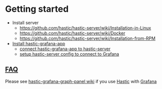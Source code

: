 # Getting started

* Install server
  * https://github.com/hastic/hastic-server/wiki/Installation-in-Linux
  * https://github.com/hastic/hastic-server/wiki/Docker
  * https://github.com/hastic/hastic-server/wiki/Installation-from-RPM
* [Install hastic-grafana-app](https://github.com/hastic/hastic-grafana-app/wiki)
  * [connect hastic-grafana-app to hastic-server](https://github.com/hastic/hastic-grafana-app/wiki/Getting-started#hastic-datasource)
  * [setup hastic-server config to connect to Grafana](https://github.com/hastic/hastic-server/wiki/Configuration)


## [FAQ](https://github.com/hastic/hastic-server/wiki/FAQ)

Please see [hastic-grafana-graph-panel wiki](https://github.com/hastic/hastic-grafana-graph-panel/wiki) if you use [Hastic](https://hastic.io/) with [Grafana](https://grafana.com/)